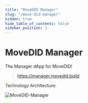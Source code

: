 ```yaml
---
title: "MoveDID Manager"
slug: "/move-did-manager"
hidden: true
hide_table_of_contents: false
sidebar_position: 3
---
```

# MoveDID Manager

The Manager dApp for MoveDID!

> https://manager.movedid.build

Technology Architecture:

![MoveDID-Manager](https://p.ipic.vip/6136p8.png)
